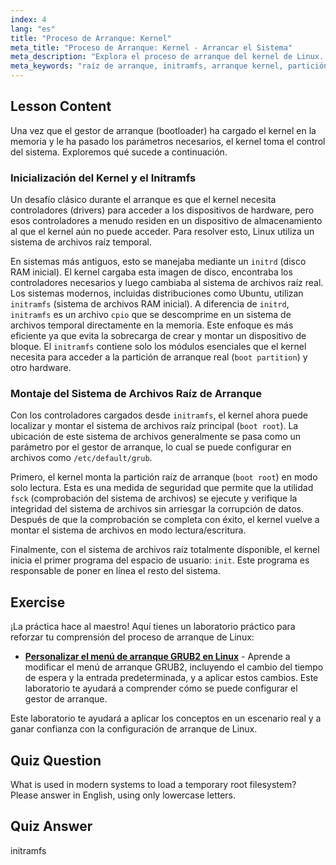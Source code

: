 ```yaml
---
index: 4
lang: "es"
title: "Proceso de Arranque: Kernel"
meta_title: "Proceso de Arranque: Kernel - Arrancar el Sistema"
meta_description: "Explora el proceso de arranque del kernel de Linux. Aprende cómo initramfs carga controladores desde un sistema de archivos temporal para montar la partición raíz de arranque final. Entiende los pasos desde la carga del kernel hasta la ejecución de init."
meta_keywords: "raíz de arranque, initramfs, arranque kernel, partición de arranque, initramfs ubuntu, /etc/default/grub, proceso de arranque Linux, sistema de archivos raíz, inicialización del kernel"
---
```


## Lesson Content

Una vez que el gestor de arranque (bootloader) ha cargado el kernel en la memoria y le ha pasado los parámetros necesarios, el kernel toma el control del sistema. Exploremos qué sucede a continuación.

### Inicialización del Kernel y el Initramfs

Un desafío clásico durante el arranque es que el kernel necesita controladores (drivers) para acceder a los dispositivos de hardware, pero esos controladores a menudo residen en un dispositivo de almacenamiento al que el kernel aún no puede acceder. Para resolver esto, Linux utiliza un sistema de archivos raíz temporal.

En sistemas más antiguos, esto se manejaba mediante un `initrd` (disco RAM inicial). El kernel cargaba esta imagen de disco, encontraba los controladores necesarios y luego cambiaba al sistema de archivos raíz real. Los sistemas modernos, incluidas distribuciones como Ubuntu, utilizan `initramfs` (sistema de archivos RAM inicial). A diferencia de `initrd`, `initramfs` es un archivo `cpio` que se descomprime en un sistema de archivos temporal directamente en la memoria. Este enfoque es más eficiente ya que evita la sobrecarga de crear y montar un dispositivo de bloque. El `initramfs` contiene solo los módulos esenciales que el kernel necesita para acceder a la partición de arranque real (`boot partition`) y otro hardware.

### Montaje del Sistema de Archivos Raíz de Arranque

Con los controladores cargados desde `initramfs`, el kernel ahora puede localizar y montar el sistema de archivos raíz principal (`boot root`). La ubicación de este sistema de archivos generalmente se pasa como un parámetro por el gestor de arranque, lo cual se puede configurar en archivos como `/etc/default/grub`.

Primero, el kernel monta la partición raíz de arranque (`boot root`) en modo solo lectura. Esta es una medida de seguridad que permite que la utilidad `fsck` (comprobación del sistema de archivos) se ejecute y verifique la integridad del sistema de archivos sin arriesgar la corrupción de datos. Después de que la comprobación se completa con éxito, el kernel vuelve a montar el sistema de archivos en modo lectura/escritura.

Finalmente, con el sistema de archivos raíz totalmente disponible, el kernel inicia el primer programa del espacio de usuario: `init`. Este programa es responsable de poner en línea el resto del sistema.

## Exercise

¡La práctica hace al maestro! Aquí tienes un laboratorio práctico para reforzar tu comprensión del proceso de arranque de Linux:

- **[Personalizar el menú de arranque GRUB2 en Linux](https://labex.io/es/labs/comptia-customize-the-grub2-boot-menu-in-linux-590859)** - Aprende a modificar el menú de arranque GRUB2, incluyendo el cambio del tiempo de espera y la entrada predeterminada, y a aplicar estos cambios. Este laboratorio te ayudará a comprender cómo se puede configurar el gestor de arranque.

Este laboratorio te ayudará a aplicar los conceptos en un escenario real y a ganar confianza con la configuración de arranque de Linux.

## Quiz Question

What is used in modern systems to load a temporary root filesystem? Please answer in English, using only lowercase letters.

## Quiz Answer

initramfs
